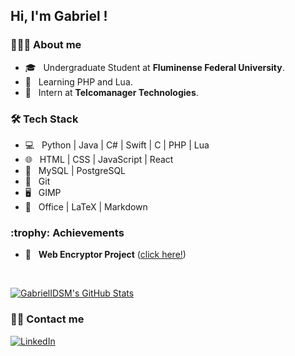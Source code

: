 <h2> Hi, I'm Gabriel ! </h2>

<h3> 👨🏻‍💻 About me </h3>

- 🎓 &nbsp; Undergraduate Student at **Fluminense Federal University**.
- 🌱 &nbsp; Learning PHP and Lua.
- :office: &nbsp; Intern at **Telcomanager Technologies**. 
<h3> 🛠 Tech Stack </h3>

- 💻 &nbsp; Python | Java | C# | Swift | C | PHP | Lua
- 🌐 &nbsp; HTML | CSS | JavaScript | React
- :file_folder: &nbsp; MySQL | PostgreSQL
- 🔧 &nbsp; Git
- 🖥 &nbsp; GIMP
- :memo: &nbsp; Office | LaTeX | Markdown
<h3>:trophy: Achievements</h3>

- :space_invader: &nbsp; **Web Encryptor Project** ([click here!](https://gabrielidsm.github.io/Web-Encryptor))

<br/>

[![GabrielIDSM's GitHub Stats](https://github-readme-stats.vercel.app/api?username=GabrielIDSM&show_icons=true)](https://github.com/GabrielIDSM)

<h3> 🤝🏻 Contact me </h3>

<p align="left">
<a href="https://www.linkedin.com/in/gabriel-inacio-uff/"><img alt="LinkedIn" src="https://img.shields.io/badge/LinkedIn-Gabriel%20Inácio-blue?style=flat-square&logo=linkedin"></a>
